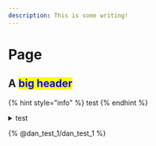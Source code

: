 ```yaml
---
description: This is some writing!
---
```


# Page

## A <mark style="color:blue;">big header</mark>





{% hint style="info" %}
test
{% endhint %}

<details>

<summary>test</summary>

test

more

even more



</details>



{% @dan_test_1/dan_test_1 %}
